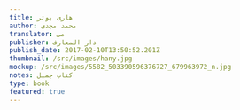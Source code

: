 ```yaml
---
title: هارى بوتر
author: محمد مجدى
translator: مى
publisher: دار المعارف
publish_date: 2017-02-10T13:50:52.201Z
thumbnail: /src/images/hany.jpg
mockup: /src/images/5582_503390596376727_679963972_n.jpg
notes: كتاب جميل
type: book
featured: true
---
```


